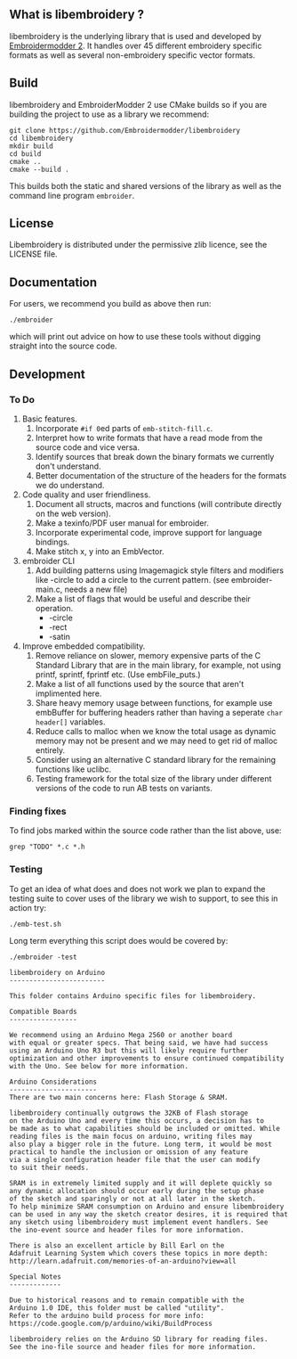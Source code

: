What is libembroidery ?
-----------------------

libembroidery is the underlying library that is used and
developed by [Embroidermodder 2](http://embroidermodder.github.io).
It handles over 45 different embroidery specific formats as well
as several non-embroidery specific vector formats.

Build
-----

libembroidery and EmbroiderModder 2 use CMake builds
so if you are building the project to use as a library we recommend:
 
```
git clone https://github.com/Embroidermodder/libembroidery
cd libembroidery
mkdir build
cd build
cmake ..
cmake --build .
```

This builds both the static and shared versions of the library as well
as the command line program `embroider`.

License
-------

Libembroidery is distributed under the permissive zlib licence, see the LICENSE
file.

Documentation
-------------

For users, we recommend you build as above then run:

```
./embroider
```

which will print out advice on how to use these tools without digging straight into the source
code.

Development
-----------

### To Do

1. Basic features.
   1. Incorporate `#if 0`ed parts of `emb-stitch-fill.c`.
   2. Interpret how to write formats that have a read mode from the source code and vice versa.
   3. Identify sources that break down the binary formats we currently don't understand.
   4. Better documentation of the structure of the headers for the formats we do understand.
2. Code quality and user friendliness.
   1. Document all structs, macros and functions (will contribute directly on the web version).
   2. Make a texinfo/PDF user manual for embroider.
   3. Incorporate experimental code, improve support for language bindings.
   4. Make stitch x, y into an EmbVector.
3. embroider CLI
   1. Add building patterns using Imagemagick style filters and modifiers like -circle to add
      a circle to the current pattern. (see embroider-main.c, needs a new file)
   2. Make a list of flags that would be useful and describe their operation.
      * -circle
      * -rect
      * -satin
4. Improve embedded compatibility.
   1. Remove reliance on slower, memory expensive parts of the C Standard Library that are in the main library,
      for example, not using printf, sprintf, fprintf etc. (Use embFile_puts.)
   2. Make a list of all functions used by the source that aren't implimented here.
   3. Share heavy memory usage between functions, for example use embBuffer for buffering headers rather
      than having a seperate `char header[]` variables.
   4. Reduce calls to malloc when we know the total usage as dynamic memory may not be present and we may
      need to get rid of malloc entirely.
   5. Consider using an alternative C standard library for the remaining functions like uclibc.
   6. Testing framework for the total size of the library under different versions of the code to
      run AB tests on variants.

### Finding fixes

To find jobs marked within the source code rather than the list above, use:

```
grep "TODO" *.c *.h
```

### Testing

To get an idea of what does and does not work we plan to expand the testing
suite to cover uses of the library we wish to support, to see this in action
try:

```
./emb-test.sh
```

Long term everything this script does would be covered by:

```
./embroider -test

libembroidery on Arduino
------------------------

This folder contains Arduino specific files for libembroidery.

Compatible Boards
-----------------

We recommend using an Arduino Mega 2560 or another board
with equal or greater specs. That being said, we have had success
using an Arduino Uno R3 but this will likely require further
optimization and other improvements to ensure continued compatibility
with the Uno. See below for more information.

Arduino Considerations
----------------------
There are two main concerns here: Flash Storage & SRAM.

libembroidery continually outgrows the 32KB of Flash storage
on the Arduino Uno and every time this occurs, a decision has to
be made as to what capabilities should be included or omitted. While
reading files is the main focus on arduino, writing files may
also play a bigger role in the future. Long term, it would be most
practical to handle the inclusion or omission of any feature
via a single configuration header file that the user can modify
to suit their needs.

SRAM is in extremely limited supply and it will deplete quickly so
any dynamic allocation should occur early during the setup phase 
of the sketch and sparingly or not at all later in the sketch.
To help minimize SRAM consumption on Arduino and ensure libembroidery
can be used in any way the sketch creator desires, it is required that
any sketch using libembroidery must implement event handlers. See
the ino-event source and header files for more information.

There is also an excellent article by Bill Earl on the
Adafruit Learning System which covers these topics in more depth:
http://learn.adafruit.com/memories-of-an-arduino?view=all

Special Notes
-------------

Due to historical reasons and to remain compatible with the
Arduino 1.0 IDE, this folder must be called "utility".
Refer to the arduino build process for more info:
https://code.google.com/p/arduino/wiki/BuildProcess

libembroidery relies on the Arduino SD library for reading files.
See the ino-file source and header files for more information.
